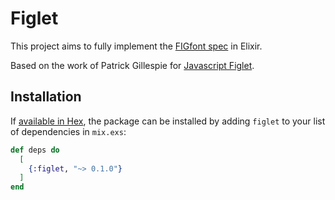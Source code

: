 # Figlet

This project aims to fully implement the [FIGfont spec](http://www.jave.de/figlet/figfont.html) in Elixir.

Based on the work of Patrick Gillespie for [Javascript Figlet](https://github.com/patorjk/figlet.js).

## Installation

If [available in Hex](https://hex.pm/docs/publish), the package can be installed
by adding `figlet` to your list of dependencies in `mix.exs`:

```elixir
def deps do
  [
    {:figlet, "~> 0.1.0"}
  ]
end
```
